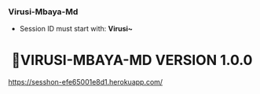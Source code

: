 ### Virusi-Mbaya-Md

- Session ID must start with: **Virusi~**
<h1 align="center"> 🦠VIRUSI-MBAYA-MD VERSION 1.0.0  </h1>
<p align="right">  

https://sesshon-efe65001e8d1.herokuapp.com/
